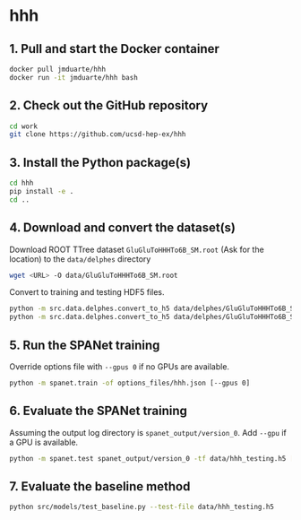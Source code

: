 # hhh

## 1. Pull and start the Docker container
```bash
docker pull jmduarte/hhh
docker run -it jmduarte/hhh bash
```

## 2. Check out the GitHub repository
```bash
cd work
git clone https://github.com/ucsd-hep-ex/hhh
```

## 3. Install the Python package(s)
```bash
cd hhh
pip install -e .
cd ..
```

## 4. Download and convert the dataset(s)
Download ROOT TTree dataset `GluGluToHHHTo6B_SM.root` (Ask for the location) to the `data/delphes` directory

```bash
wget <URL> -O data/GluGluToHHHTo6B_SM.root
```

Convert to training and testing HDF5 files.
```bash
python -m src.data.delphes.convert_to_h5 data/delphes/GluGluToHHHTo6B_SM.root --out-file data/delphes/hhh_training.h5
python -m src.data.delphes.convert_to_h5 data/delphes/GluGluToHHHTo6B_SM.root --out-file data/delphes/hhh_testing.h5
```

## 5. Run the SPANet training
Override options file with `--gpus 0` if no GPUs are available.
```bash
python -m spanet.train -of options_files/hhh.json [--gpus 0]
```

## 6. Evaluate the SPANet training
Assuming the output log directory is `spanet_output/version_0`.
Add `--gpu` if a GPU is available.
```bash
python -m spanet.test spanet_output/version_0 -tf data/hhh_testing.h5 [--gpu]
```

## 7. Evaluate the baseline method
```bash
python src/models/test_baseline.py --test-file data/hhh_testing.h5
```
